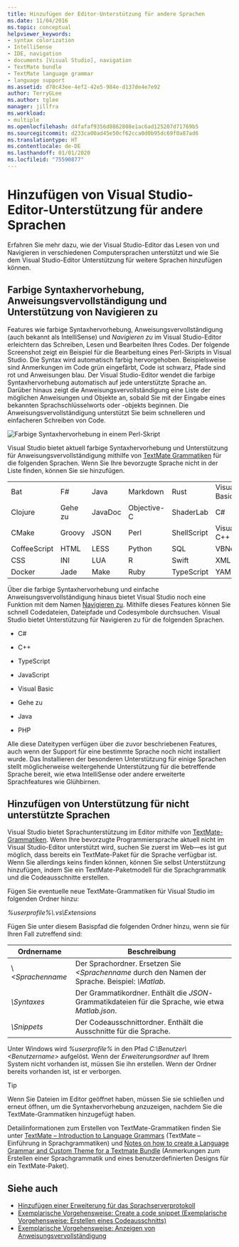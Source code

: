 ```yaml
---
title: Hinzufügen der Editor-Unterstützung für andere Sprachen
ms.date: 11/04/2016
ms.topic: conceptual
helpviewer_keywords:
- syntax colorization
- IntelliSense
- IDE, navigation
- documents [Visual Studio], navigation
- TextMate bundle
- TextMate language grammar
- language support
ms.assetid: d78c43ee-4ef2-42e5-984e-d137de4e7e92
author: TerryGLee
ms.author: tglee
manager: jillfra
ms.workload:
- multiple
ms.openlocfilehash: d4fafaf9356d8862808e1ac6ad125207d71769b5
ms.sourcegitcommit: d233ca00ad45e50cf62cca0d0b95dc69f0a87ad6
ms.translationtype: HT
ms.contentlocale: de-DE
ms.lasthandoff: 01/01/2020
ms.locfileid: "75590877"
---
```

# <a name="add-visual-studio-editor-support-for-other-languages"></a>Hinzufügen von Visual Studio-Editor-Unterstützung für andere Sprachen

Erfahren Sie mehr dazu, wie der Visual Studio-Editor das Lesen von und Navigieren in verschiedenen Computersprachen unterstützt und wie Sie dem Visual Studio-Editor Unterstützung für weitere Sprachen hinzufügen können.

## <a name="syntax-colorization-statement-completion-and-navigate-to-support"></a>Farbige Syntaxhervorhebung, Anweisungsvervollständigung und Unterstützung von Navigieren zu

Features wie farbige Syntaxhervorhebung, Anweisungsvervollständigung (auch bekannt als IntelliSense) und _Navigieren zu_ im Visual Studio-Editor erleichtern das Schreiben, Lesen und Bearbeiten Ihres Codes. Der folgende Screenshot zeigt ein Beispiel für die Bearbeitung eines Perl-Skripts in Visual Studio. Die Syntax wird automatisch farbig hervorgehoben. Beispielsweise sind Anmerkungen im Code grün eingefärbt, Code ist schwarz, Pfade sind rot und Anweisungen blau. Der Visual Studio-Editor wendet die farbige Syntaxhervorhebung automatisch auf jede unterstützte Sprache an. Darüber hinaus zeigt die Anweisungsvervollständigung eine Liste der möglichen Anweisungen und Objekte an, sobald Sie mit der Eingabe eines bekannten Sprachschlüsselworts oder -objekts beginnen. Die Anweisungsvervollständigung unterstützt Sie beim schnelleren und einfacheren Schreiben von Code.

![Farbige Syntaxhervorhebung in einem Perl-Skript](../ide/media/vside_perledit.png)

Visual Studio bietet aktuell farbige Syntaxhervorhebung und Unterstützung für Anweisungsvervollständigung mithilfe von [TextMate Grammatiken](https://manual.macromates.com/en/language_grammars) für die folgenden Sprachen. Wenn Sie Ihre bevorzugte Sprache nicht in der Liste finden, können Sie sie hinzufügen.

|||||||
|-|-|-|-|-|-|
|Bat|F#|Java|Markdown|Rust|Visual Basic|
|Clojure|Gehe zu|JavaDoc|Objective-C|ShaderLab|C#|
|CMake|Groovy|JSON|Perl|ShellScript|Visual C++|
|CoffeeScript|HTML|LESS|Python|SQL|VBNet|
|CSS|INI|LUA|R|Swift|XML|
|Docker|Jade|Make|Ruby|TypeScript|YAML|

Über die farbige Syntaxhervorhebung und einfache Anweisungsvervollständigung hinaus bietet Visual Studio noch eine Funktion mit dem Namen [Navigieren zu](https://blogs.msdn.microsoft.com/benwilli/2015/04/09/visual-studio-tip-3-use-navigate-to/). Mithilfe dieses Features können Sie schnell Codedateien, Dateipfade und Codesymbole durchsuchen. Visual Studio bietet Unterstützung für Navigieren zu für die folgenden Sprachen.

- C#

- C++

- TypeScript

- JavaScript

- Visual Basic

- Gehe zu

- Java

- PHP

Alle diese Dateitypen verfügen über die zuvor beschriebenen Features, auch wenn der Support für eine bestimmte Sprache noch nicht installiert wurde. Das Installieren der besonderen Unterstützung für einige Sprachen stellt möglicherweise weitergehende Unterstützung für die betreffende Sprache bereit, wie etwa IntelliSense oder andere erweiterte Sprachfeatures wie Glühbirnen.

## <a name="add-support-for-non-supported-languages"></a>Hinzufügen von Unterstützung für nicht unterstützte Sprachen

Visual Studio bietet Sprachunterstützung im Editor mithilfe von [TextMate-Grammatiken](https://manual.macromates.com/en/language_grammars). Wenn Ihre bevorzugte Programmiersprache aktuell nicht im Visual Studio-Editor unterstützt wird, suchen Sie zuerst im Web&mdash;es ist gut möglich, dass bereits ein TextMate-Paket für die Sprache verfügbar ist. Wenn Sie allerdings keins finden können, können Sie selbst Unterstützung hinzufügen, indem Sie ein TextMate-Paketmodell für die Sprachgrammatik und die Codeausschnitte erstellen.

Fügen Sie eventuelle neue TextMate-Grammatiken für Visual Studio im folgenden Ordner hinzu:

*%userprofile%\\.vs\Extensions*

Fügen Sie unter diesem Basispfad die folgenden Ordner hinzu, wenn sie für Ihren Fall zutreffend sind:

|Ordnername|Beschreibung|
|-----------------|-----------------|
|\\ *\<Sprachenname*|Der Sprachordner. Ersetzen Sie *\<Sprachenname* durch den Namen der Sprache. Beispiel: *\Matlab*.|
|*\Syntaxes*|Der Grammatikordner. Enthält die *JSON*-Grammatikdateien für die Sprache, wie etwa *Matlab.json*.|
|*\Snippets*|Der Codeausschnittordner. Enthält die Ausschnitte für die Sprache.|

Unter Windows wird *%userprofile%* in den Pfad *C:\Benutzer\\\<Benutzername>* aufgelöst. Wenn der *Erweiterungsordner* auf Ihrem System nicht vorhanden ist, müssen Sie ihn erstellen. Wenn der Ordner bereits vorhanden ist, ist er verborgen.

> [!TIP]
> Wenn Sie Dateien im Editor geöffnet haben, müssen Sie sie schließen und erneut öffnen, um die Syntaxhervorhebung anzuzeigen, nachdem Sie die TextMate-Grammatiken hinzugefügt haben.

Detailinformationen zum Erstellen von TextMate-Grammatiken finden Sie unter [TextMate – Introduction to Language Grammars](https://developmentality.wordpress.com/2011/02/08/textmate-introduction-to-language-grammars/) (TextMate – Einführung in Sprachgrammatiken) und [Notes on how to create a Language Grammar and Custom Theme for a Textmate Bundle](https://benparizek.com/notebook/notes-on-how-to-create-a-language-grammar-and-custom-theme-for-a-textmate-bundle) (Anmerkungen zum Erstellen einer Sprachgrammatik und eines benutzerdefinierten Designs für ein TextMate-Paket).

## <a name="see-also"></a>Siehe auch

- [Hinzufügen einer Erweiterung für das Sprachserverprotokoll](../extensibility/adding-an-lsp-extension.md)
- [Exemplarische Vorgehensweise: Create a code snippet (Exemplarische Vorgehensweise: Erstellen eines Codeausschnitts)](../ide/walkthrough-creating-a-code-snippet.md)
- [Exemplarische Vorgehensweise: Anzeigen von Anweisungsvervollständigung](../extensibility/walkthrough-displaying-statement-completion.md)
